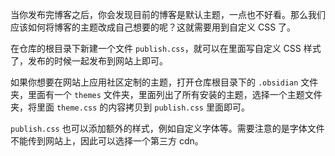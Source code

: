 当你发布完博客之后，你会发现目前的博客是默认主题，一点也不好看。那么我们应该如何将博客的主题改成自己想要的呢？这就需要用到自定义 CSS 了。

在仓库的根目录下新建一个文件 `publish.css`，就可以在里面写自定义 CSS 样式了，发布的时候一起发布到网站上即可。

如果你想要在网站上应用社区定制的主题，打开仓库根目录下的 `.obsidian` 文件夹，里面有一个 `themes` 文件夹，里面列出了所有安装的主题，选择一个主题文件夹，将里面 `theme.css` 的内容拷贝到 `publish.css` 里面即可。

`publish.css` 也可以添加额外的样式，例如自定义字体等。需要注意的是字体文件不能传到网站上，因此可以选择一个第三方 cdn。